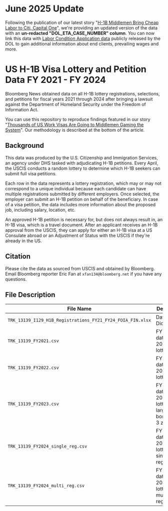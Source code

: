 # June 2025 Update

Following the publication of our latest story "[H-1B Middlemen Bring Cheap Labor to Citi, Capital One](https://www.bloomberg.com/graphics/2025-h1b-visa-middlemen-cheap-labor-for-us-banks/)", we're providing an updated version of the data with an **un-redacted "DOL_ETA_CASE_NUMBER" column**. You can now link this data with [Labor Condition Application data](https://www.dol.gov/agencies/eta/foreign-labor/performance) publicly released by the DOL to gain additional information about end clients, prevailing wages and more.

# US H-1B Visa Lottery and Petition Data FY 2021 - FY 2024

Bloomberg News obtained data on all H-1B lottery registrations, selections, and petitions for fiscal years 2021 through 2024 after bringing a lawsuit against the Department of Homeland Security under the Freedom of Information Act. 

You can use this repository to reproduce findings featured in our story "[Thousands of US Work Visas Are Going to Middlemen Gaming the System](https://www.bloomberg.com/graphics/2024-staffing-firms-game-h1b-visa-lottery-system/)". Our methodology is described at the bottom of the article. 

## Background

This data was produced by the U.S. Citizenship and Immigration Services, an agency under DHS tasked with adjudicating H-1B petitions. Every April, the USCIS conducts a random lottery to determine which H-1B seekers can submit full visa petitions. 

Each row in the data represents a lottery registration, which may or may not correspond to a unique individual because each candidate can have multiple registrations submitted by different employers. Once selected, the employer can submit an H-1B petition on behalf of the beneficiary. In case of a visa petition, the data includes more information about the proposed job, including salary, location, etc. 

An approved H-1B petition is necessary for, but does not always result in, an H-1B visa, which is a travel document. After an applicant receives an H-1B approval from the USCIS, they can apply for either an H-1B visa at a US Consulate abroad or an Adjustment of Status with the USCIS if they're already in the US.

## Citation

Please cite the data as sourced from USCIS and obtained by Bloomberg. Email Bloomberg reporter Eric Fan at `xfan134@bloomberg.net` if you have any questions.

## File Description

| File Name | Description |
| ------------------------------------------------------------------- | ------------------------------------------------------------ |
| `TRK_13139_I129_H1B_Registrations_FY21_FY24_FOIA_FIN.xlsx` | Data Dictionary |
| `TRK_13139_FY2021.csv` | FY 2021 data (April 2020 lottery) |
| `TRK_13139_FY2022.csv` | FY 2022 data (April 2021 lottery) |
| `TRK_13139_FY2023.csv` | FY 2023 data (April 2022 lottery; this large file is borken into 3 zip files) | 
| `TRK_13139_FY2024_single_reg.csv` | FY 2024 data (April 2023 lottery), single registrations |
| `TRK_13139_FY2024_multi_reg.csv` | FY 2024 data (April 2023 lottery), multiple registrations |

